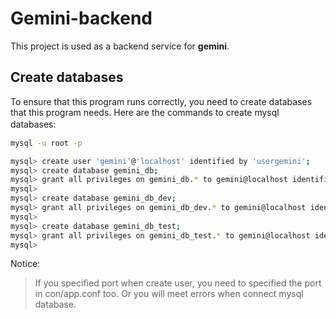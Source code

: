 # Gemini-backend
This project is used as a backend service for **gemini**.


## Create databases
To ensure that this program runs correctly, you need to create databases that this program needs.
Here are the commands to create mysql databases:
　　
```bash
mysql -u root -p

mysql> create user 'gemini'@'localhost' identified by 'usergemini';
mysql> create database gemini_db;
mysql> grant all privileges on gemini_db.* to gemini@localhost identified by 'usergemini';
mysql>
mysql> create database gemini_db_dev;
mysql> grant all privileges on gemini_db_dev.* to gemini@localhost identified by 'usergemini';
mysql>
mysql> create database gemini_db_test;
mysql> grant all privileges on gemini_db_test.* to gemini@localhost identified by 'usergemini';
mysql>
```

Notice:
> If you specified port when create user, you need to specified the port in con/app.conf too. Or you will meet errors when connect mysql database.

